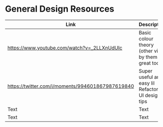 # General Design Resources


| Link | Description | Added by |
| -------- | -------- | -------- |
|   https://www.youtube.com/watch?v=_2LLXnUdUIc   | Basic colour theory (other vids by them are great too)      | @jokosanyang     |
| https://twitter.com/i/moments/994601867987619840     | Super useful and easy lil Refactoring UI design tips      | @jokosanyang     |
| Text     | Text     | Text     |
| Text     | Text     | Text     |
